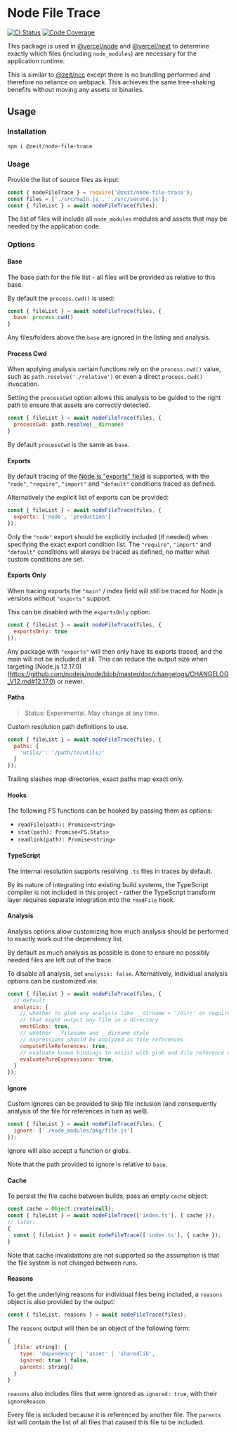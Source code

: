 # Node File Trace

[![CI Status](https://badgen.net/github/checks/vercel/node-file-trace?label=CI)](https://github.com/vercel/node-file-trace/actions?workflow=CI)
[![Code Coverage](https://badgen.net/codecov/c/github/vercel/node-file-trace)](https://codecov.io/gh/vercel/node-file-trace)

This package is used in [@vercel/node](https://npmjs.com/package/@vercel/node) and [@vercel/next](https://npmjs.com/package/@vercel/next) to determine exactly which files (including `node_modules`) are necessary for the application runtime.

This is similar to [@zeit/ncc](https://npmjs.com/package/@zeit/ncc) except there is no bundling performed and therefore no reliance on webpack. This achieves the same tree-shaking benefits without moving any assets or binaries.

## Usage

### Installation
```bash
npm i @zeit/node-file-trace
```

### Usage

Provide the list of source files as input:

```js
const { nodeFileTrace } = require('@zeit/node-file-trace');
const files = ['./src/main.js', './src/second.js'];
const { fileList } = await nodeFileTrace(files);
```

The list of files will include all `node_modules` modules and assets that may be needed by the application code.

### Options

#### Base

The base path for the file list - all files will be provided as relative to this base.

By default the `process.cwd()` is used:

```js
const { fileList } = await nodeFileTrace(files, {
  base: process.cwd()
}
```

Any files/folders above the `base` are ignored in the listing and analysis.

#### Process Cwd

When applying analysis certain functions rely on the `process.cwd()` value, such as `path.resolve('./relative')` or even a direct `process.cwd()`
invocation.

Setting the `processCwd` option allows this analysis to be guided to the right path to ensure that assets are correctly detected.

```js
const { fileList } = await nodeFileTrace(files, {
  processCwd: path.resolve(__dirname)
}
```

By default `processCwd` is the same as `base`.

#### Exports

By default tracing of the [Node.js "exports" field](https://nodejs.org/dist/latest-v14.x/docs/api/esm.html#esm_package_entry_points) is supported, with the `"node"`, `"require"`, `"import"` and `"default"` conditions traced as defined.

Alternatively the explicit list of exports can be provided:

```js
const { fileList } = await nodeFileTrace(files, {
  exports: ['node', 'production']
});
```

Only the `"node"` export should be explicitly included (if needed) when specifying the exact export condition list. The `"require"`, `"import"` and `"default"` conditions will always be traced as defined, no matter what custom conditions are set.

#### Exports Only

When tracing exports the `"main"` / index field will still be traced for Node.js versions without `"exports"` support.

This can be disabled with the `exportsOnly` option:

```js
const { fileList } = await nodeFileTrace(files, {
  exportsOnly: true
});
```

Any package with `"exports"` will then only have its exports traced, and the main will not be included at all. This can reduce the output size when targeting [Node.js 12.17.0)(https://github.com/nodejs/node/blob/master/doc/changelogs/CHANGELOG_V12.md#12.17.0) or newer.

#### Paths

> Status: Experimental. May change at any time.

Custom resolution path definitions to use.

```js
const { fileList } = await nodeFileTrace(files, {
  paths: {
    'utils/': '/path/to/utils/'
  }
});
```

Trailing slashes map directories, exact paths map exact only.

#### Hooks

The following FS functions can be hooked by passing them as options:

* `readFile(path): Promise<string>`
* `stat(path): Promise<FS.Stats>`
* `readlink(path): Promise<string>`

#### TypeScript

The internal resolution supports resolving `.ts` files in traces by default.

By its nature of integrating into existing build systems, the TypeScript
compiler is not included in this project - rather the TypeScript transform
layer requires separate integration into the `readFile` hook.

#### Analysis

Analysis options allow customizing how much analysis should be performed to exactly work out the dependency list.

By default as much analysis as possible is done to ensure no possibly needed files are left out of the trace.

To disable all analysis, set `analysis: false`. Alternatively, individual analysis options can be customized via:

```js
const { fileList } = await nodeFileTrace(files, {
  // default
  analysis: {
    // whether to glob any analysis like __dirname + '/dir/' or require('x/' + y)
    // that might output any file in a directory
    emitGlobs: true,
    // whether __filename and __dirname style
    // expressions should be analyzed as file references
    computeFileReferences: true,
    // evaluate known bindings to assist with glob and file reference analysis
    evaluatePureExpressions: true,
  }
});
```

#### Ignore

Custom ignores can be provided to skip file inclusion (and consequently analysis of the file for references in turn as well).

```js
const { fileList } = await nodeFileTrace(files, {
  ignore: ['./node_modules/pkg/file.js']
});
```

Ignore will also accept a function or globs.

Note that the path provided to ignore is relative to `base`.

#### Cache

To persist the file cache between builds, pass an empty `cache` object:

```js
const cache = Object.create(null);
const { fileList } = await nodeFileTrace(['index.ts'], { cache });
// later:
{
  const { fileList } = await nodeFileTrace(['index.ts'], { cache });
}
```

Note that cache invalidations are not supported so the assumption is that the file system is not changed between runs.

#### Reasons

To get the underlying reasons for individual files being included, a `reasons` object is also provided by the output:

```js
const { fileList, reasons } = await nodeFileTrace(files);
```

The `reasons` output will then be an object of the following form:

```js
{
  [file: string]: {
    type: 'dependency' | 'asset' | 'sharedlib',
    ignored: true | false,
    parents: string[]
  }
}
```

`reasons` also includes files that were ignored as `ignored: true`, with their `ignoreReason`.

Every file is included because it is referenced by another file. The `parents` list will contain the list of all files that caused this file to be included.
